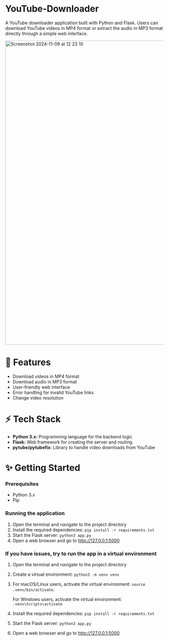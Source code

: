 # YouTube-Downloader

A YouTube downloader application built with Python and Flask. Users can download YouTube videos in MP4 format or extract the audio in MP3 format directly through a simple web interface.

<img width="963" alt="Screenshot 2024-11-09 at 12 23 10" src="https://github.com/user-attachments/assets/a029fc66-2591-47cd-b5af-7af7e7ce31da">

# 🚀 Features
- Download videos in MP4 format
- Download audio in MP3 format
- User-friendly web interface
- Error handling for invalid YouTube links
- Change video resolution

# ⚡️ Tech Stack
- **Python 3.x:** Programming language for the backend logic
- **Flask:** Web framework for creating the server and routing
- **pytube/pytubefix:** Library to handle video downloads from YouTube

# ✨ Getting Started
### Prerequisites
- Python 3.x
- Pip

### Running the application
1. Open the terminal and navigate to the project directory
2. Install the required dependencies: `pip install -r requirements.txt`
3. Start the Flask server: `python3 app.py`
4. Open a web browser and go to http://127.0.0.1:5000

### If you have issues, try to run the app in a virtual environment
1. Open the terminal and navigate to the project directory
2. Create a virtual environment: `python3 -m venv venv`
3. For macOS/Linux users, activate the virtual environment: `source .venv/bin/activate`.

   For Windows users, activate the virtual environment: `.venv\Scripts\activate`
5. Install the required dependencies: `pip install -r requirements.txt`
6. Start the Flask server: `python3 app.py`
7. Open a web browser and go to http://127.0.0.1:5000

<!--# 🚨 Disclaimer
This tool is intended for **personal, non-commercial use only**. By using this tool, you agree to comply with YouTube's [Terms of Service](https://www.youtube.com/static?template=terms), which prohibit downloading or copying content without explicit permission, unless a download option is explicitly provided by YouTube.

Unauthorized downloading of YouTube videos may violate YouTube's terms and could lead to account suspension or legal action. Please ensure that you have permission to download content before using this tool.-->
